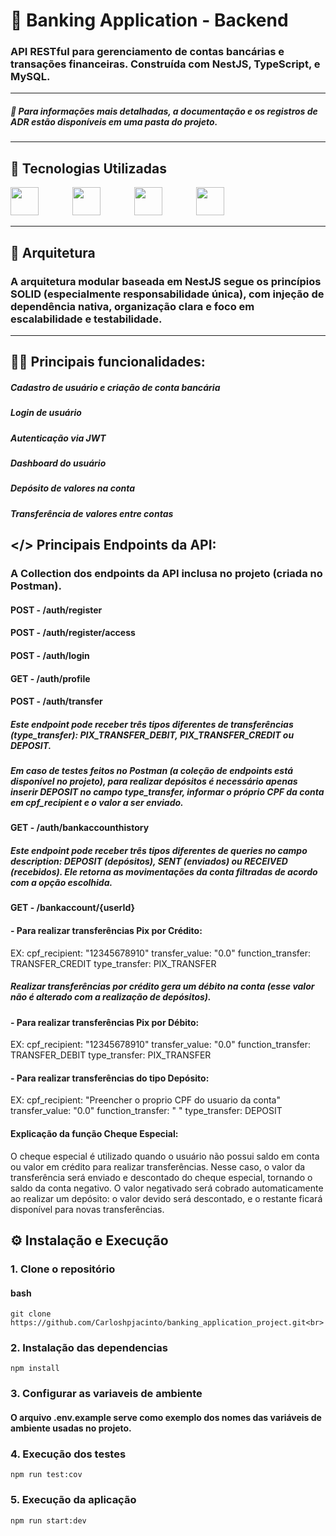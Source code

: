 # 🏦 Banking Application - Backend

### API RESTful para gerenciamento de contas bancárias e transações financeiras. Construída com NestJS, TypeScript, e MySQL.

---

##### 📄 Para informações mais detalhadas, a documentação e os registros de ADR estão disponíveis em uma pasta do projeto.

---

## 🚀 Tecnologias Utilizadas

<div>
  <img src="https://cdn.jsdelivr.net/gh/devicons/devicon@latest/icons/nodejs/nodejs-original-wordmark.svg" width="45" height="45" style="margin-right: 50px;"/>
  <img src="https://cdn.jsdelivr.net/gh/devicons/devicon@latest/icons/typescript/typescript-original.svg" width="45" height="45" style="margin-right: 50px;"/>
  <img src="https://cdn.jsdelivr.net/gh/devicons/devicon@latest/icons/mysql/mysql-original-wordmark.svg" width="45" height="45" style="margin-right: 50px;"/>
  <img src="https://cdn.jsdelivr.net/gh/devicons/devicon@latest/icons/jest/jest-plain.svg" width="45" height="45"/>
</div>

---

## 📁 Arquitetura

### A arquitetura modular baseada em NestJS segue os princípios SOLID (especialmente responsabilidade única), com injeção de dependência nativa, organização clara e foco em escalabilidade e testabilidade.

---

## 👨‍💻 Principais funcionalidades:

 ##### Cadastro de usuário e criação de conta bancária
 ##### Login de usuário
 ##### Autenticação via JWT
 ##### Dashboard do usuário
 ##### Depósito de valores na conta
 ##### Transferência de valores entre contas

## </> Principais Endpoints da API:

### A Collection dos endpoints da API inclusa no projeto (criada no Postman).

#### POST - /auth/register

#### POST - /auth/register/access

#### POST - /auth/login

#### GET - /auth/profile

#### POST - /auth/transfer

##### Este endpoint pode receber três tipos diferentes de transferências (type_transfer): PIX_TRANSFER_DEBIT, PIX_TRANSFER_CREDIT ou DEPOSIT.

##### Em caso de testes feitos no Postman (a coleção de endpoints está disponível no projeto), para realizar depósitos é necessário apenas inserir DEPOSIT no campo type_transfer, informar o próprio CPF da conta em cpf_recipient e o valor a ser enviado.

#### GET - /auth/bankaccounthistory

##### Este endpoint pode receber três tipos diferentes de queries no campo description: DEPOSIT (depósitos), SENT (enviados) ou RECEIVED (recebidos). Ele retorna as movimentações da conta filtradas de acordo com a opção escolhida.

#### GET - /bankaccount/{userId}

#### - Para realizar transferências Pix por Crédito:
EX:
cpf_recipient: "12345678910"
transfer_value: "0.0"
function_transfer: TRANSFER_CREDIT
type_transfer: PIX_TRANSFER

##### Realizar transferências por crédito gera um débito na conta (esse valor não é alterado com a realização de depósitos).

#### - Para realizar transferências Pix por Débito:
EX:
cpf_recipient: "12345678910"
transfer_value: "0.0"
function_transfer: TRANSFER_DEBIT
type_transfer: PIX_TRANSFER

#### - Para realizar transferências do tipo Depósito:
EX:
cpf_recipient: "Preencher o proprio CPF do usuario da conta"
transfer_value: "0.0"
function_transfer: " "
type_transfer: DEPOSIT

#### Explicação da função Cheque Especial:
O cheque especial é utilizado quando o usuário não possui saldo em conta ou valor em crédito para realizar transferências. Nesse caso, o valor da transferência será enviado e descontado do cheque especial, tornando o saldo da conta negativo. O valor negativado será cobrado automaticamente ao realizar um depósito: o valor devido será descontado, e o restante ficará disponível para novas transferências.

## ⚙️ Instalação e Execução

### 1. Clone o repositório

#### bash

    git clone https://github.com/Carloshpjacinto/banking_application_project.git<br>

### 2. Instalação das dependencias

    npm install

### 3. Configurar as variaveis de ambiente

#### O arquivo .env.example serve como exemplo dos nomes das variáveis de ambiente usadas no projeto.

### 4. Execução dos testes

    npm run test:cov

### 5. Execução da aplicação

    npm run start:dev
